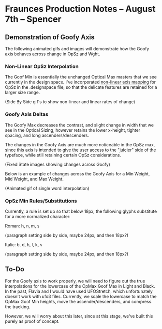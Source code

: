 # Fraunces Production Notes – August 7th – Spencer

## Demonstration of Goofy Axis

The following animated gifs and images will demonstrate how the Goofy axis behaves across change in OpSz and Wght. 

### Non-Linear OpSz Interpolation

The Goof Min is essentially the unchanged Optical Max masters that we see currently in the design space. I've incorporated [non-linear axis mapping](https://docs.microsoft.com/en-us/typography/opentype/spec/avar) for OpSz in the .designspace file, so that the delicate features are retained for a larger size range.

(Side By Side gif's to show non-linear and linear rates of change)

### Goofy Axis Deltas

The Goofy Max decreases the contrast, and slight change in width that we see in the Optical Sizing, however retains the lower x-height, tighter spacing, and long ascenders/descenders.

The changes in the Goofy Axis are much more noticeable in the OpSz max, since this axis is intended to give the user access to the "juicier" side of the typeface, while still retaining certain OpSz considerations.

(Fixed State images showing changes across Goofy)

Below is an example of changes across the Goofy Axis for a Min Weight, Mid Weight, and Max Weight.

(Animated gif of single word interpolation)

### OpSz Min Rules/Substitutions

Currently, a rule is set up so that below 18px, the following glyphs substitute for a more normalized character:

Roman: h, n, m, s

(paragraph setting side by side, maybe 24px, and then 18px?)

Italic: b, d, h, l, k, v

(paragraph setting side by side, maybe 24px, and then 18px?)

## To-Do

For the Goofy axis to work properly, we will need to figure out the true interpolations for the lowercase of the OpMax Goof Max in Light and Black. In the past, Flavia and I would have used UFOStretch, which unfortunately doesn't work with ufo3 files. Currently, we scale the lowercase to match the OpMax Goof Min heights, move the ascender/descenders, and compress the tracking.

However, we will worry about this later, since at this stage, we've built this purely as proof of concept.
